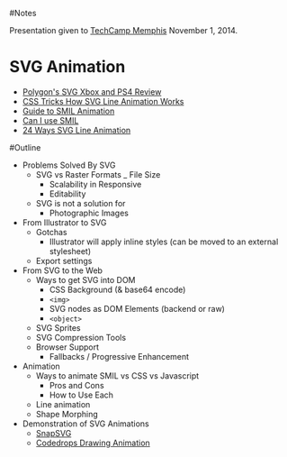 #Notes

Presentation given to [TechCamp Memphis](http://techcampmemphis.com/) November 1, 2014.

# SVG Animation

* [Polygon's SVG Xbox and PS4 Review](http://product.voxmedia.com/2013/11/25/5426880/polygon-feature-design-svg-animations-for-fun-and-profit)
* [CSS Tricks How SVG Line Animation Works](http://css-tricks.com/svg-line-animation-works/)
* [Guide to SMIL Animation](http://css-tricks.com/guide-svg-animations-smil/)
* [Can I use SMIL](http://caniuse.com/#feat=svg-smil)
* [24 Ways SVG Line Animation](http://24ways.org/2013/animating-vectors-with-svg/)

#Outline

* Problems Solved By SVG
    - SVG vs Raster Formats
        _ File Size
        - Scalability in Responsive
        - Editability
    - SVG is not a solution for
        - Photographic Images
* From Illustrator to SVG
    - Gotchas
        - Illustrator will apply inline styles (can be moved to an external stylesheet)
    - Export settings
* From SVG to the Web
    - Ways to get SVG into DOM
        - CSS Background (& base64 encode)
        - `<img>`
        - SVG nodes as DOM Elements (backend or raw)
        - `<object>`
    - SVG Sprites
    - SVG Compression Tools
    - Browser Support
        - Fallbacks / Progressive Enhancement
* Animation
    - Ways to animate SMIL vs CSS vs Javascript
        - Pros and Cons
        - How to Use Each
    - Line animation
    - Shape Morphing
* Demonstration of SVG Animations
    - [SnapSVG](http://snapsvg.io/)
    - [Codedrops Drawing Animation](http://tympanus.net/Development/SVGDrawingAnimation/)
    